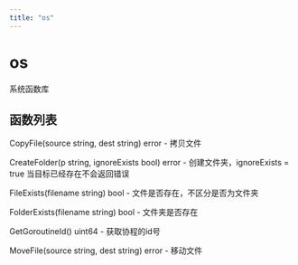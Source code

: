 ```yaml
---
title: "os"
---
```


# os

系统函数库

## 函数列表

CopyFile(source string, dest string) error - 拷贝文件

CreateFolder(p string, ignoreExists bool) error - 创建文件夹，ignoreExists = true 当目标已经存在不会返回错误

FileExists(filename string) bool - 文件是否存在，不区分是否为文件夹

FolderExists(filename string) bool - 文件夹是否存在

GetGoroutineId() uint64 - 获取协程的id号

MoveFile(source string, dest string) error - 移动文件
